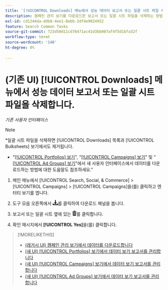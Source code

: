 ```yaml
---
title: '[!UICONTROL Downloads] 메뉴에서 성능 데이터 보고서 또는 일괄 시트 파일 삭제'
description: 캠페인 관리 보기를 다운로드한 보고서 또는 일괄 시트 파일을 삭제하는 방법을 알아봅니다.
exl-id: cd1244da-ddb8-4ee1-8ebb-2df4e9924952
feature: Search Common Tasks
source-git-commit: 723d50d11cd76471ac41d3bb007af4f5d1bfa32f
workflow-type: tm+mt
source-wordcount: '148'
ht-degree: 0%

---
```


# (기존 UI) [!UICONTROL Downloads] 메뉴에서 성능 데이터 보고서 또는 일괄 시트 파일을 삭제합니다.

*기존 사용자 인터페이스*

>[!NOTE]
>
>*일괄 시트 파일을 삭제하면 [!UICONTROL Downloads] 목록과 [!UICONTROL Bulksheets] 보기에서도 제거됩니다.
>* &quot;[[!UICONTROL Portfolios] 보기](/help/search-social-commerce/new-ui/manage/portfolios/portfolio-view-report.md)&quot;, &quot;[[!UICONTROL Campaigns] 보기](/help/search-social-commerce/new-ui/manage/campaigns/campaign-view-report.md)&quot; 및 &quot;[[!UICONTROL Ad Groups] 보기](/help/search-social-commerce/new-ui/manage/ad-groups/ad-group-view-report.md)&quot;에서 새 사용자 인터페이스에서 데이터를 다운로드하는 방법에 대한 도움말도 참조하세요.&quot;

1. 메인 메뉴에서 [!UICONTROL Search, Social, & Commerce] > [!UICONTROL Campaigns] > [!UICONTROL Campaigns]을(를) 클릭하고 엔터티 보기를 엽니다.

1. 도구 모음 오른쪽에서 ![보고서 다운로드](/help/search-social-commerce/assets/download.png "보고서 다운로드")를 클릭하여 다운로드 패널을 봅니다.

1. 보고서 또는 일괄 시트 옆에 있는 ![삭제](/help/search-social-commerce/assets/delete.png "삭제")를 클릭합니다.

1. 확인 메시지에서 **[!UICONTROL Yes]**&#x200B;을(를) 클릭합니다.

>[!MORELIKETHIS]
>
>* [(레거시 UI) 캠페인 관리 보기에서 데이터를 다운로드합니다](/help/search-social-commerce/common-tasks/navigation-editing-selection/download.md)
>* [(새 UI) [!UICONTROL Portfolios] 보기에서 데이터 보기 보고서를 관리합니다](/help/search-social-commerce/new-ui/manage/portfolios/portfolio-view-report.md)
>* [(새 UI) [!UICONTROL Campaigns] 보기에서 데이터 보기 보고서를 관리합니다](/help/search-social-commerce/new-ui/manage/campaigns/campaign-view-report.md)
>* [(새 UI) [!UICONTROL Ad Groups] 보기에서 데이터 보기 보고서를 관리합니다](/help/search-social-commerce/new-ui/manage/ad-groups/ad-group-view-report.md)
